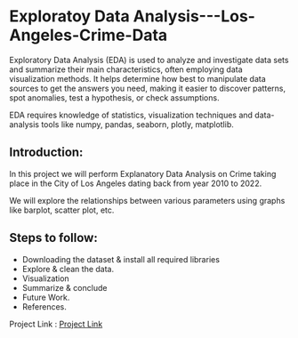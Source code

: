 # Exploratoy Data Analysis---Los-Angeles-Crime-Data
Exploratory Data Analysis (EDA) is used to analyze and investigate data sets and summarize their main characteristics, often employing data visualization methods. It helps determine how best to manipulate data sources to get the answers you need, making it easier to discover patterns, spot anomalies, test a hypothesis, or check assumptions.

EDA requires knowledge of statistics, visualization techniques and data-analysis tools like numpy, pandas, seaborn, plotly, matplotlib.
## Introduction:
In this project we will perform Explanatory Data Analysis on Crime taking place in the City of Los Angeles dating back from year 2010 to 2022.

We will explore the relationships between various parameters using graphs like barplot, scatter plot, etc.

## Steps to follow:
* Downloading the dataset & install all required libraries
* Explore & clean the data.
* Visualization
* Summarize & conclude
* Future Work.
* References.

Project Link : [Project Link](https://jovian.com/shwetsagashe/project-2-exploratory-data-analysis)
